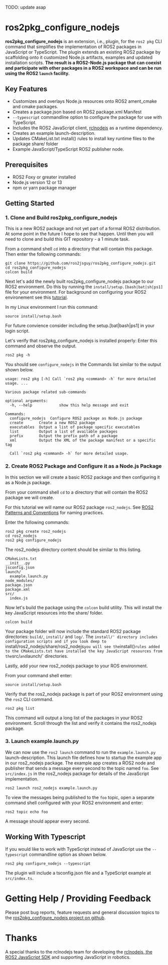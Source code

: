 TODO: update asap


# ros2pkg_configure_nodejs
**ros2pkg_configure_nodejs** is an extension, i.e., plugin, for the `ros2 pkg` CLI command that simplifies the implementation of ROS2 packages in JavaScript or TypeScript. The plugin extends an existing ROS2 package by scaffolding onto it customized Node.js artifacts, examples and updated installation scripts. **The result is a ROS2-Node.js package that can coexist and participate with other packages in a ROS2 workspace and can be run using the ROS2 `launch` facility.**

## Key Features
* Customizes and overlays Node.js resources onto ROS2 ament_cmake and cmake packages.
* Creates a package.json based on ROS2 package.xml Manifest
* `--typescript` commandline option to configure the package for use with TypeScript.
* Includes the ROS2 JavaScript client, 
[rclnodejs](https://github.com/RobotWebTools/rclnodejs) as a runtime dependency.
* Creates an example launch-description.
* Updates CMakeList.txt install() rules to install key runtime files to the package share/ folder
* Example JavaScript/TypeScript ROS2 publisher node.

## Prerequisites
* ROS2 Foxy or greater installed
* Node.js version 12 or 13
* npm or yarn package manager

## Getting Started

### 1. Clone and Build ros2pkg_configure_nodejs
This is a new ROS2 package and not yet part of a formal ROS2 distribution. At some point in the future I hope to see that happen. Until then you will need to clone and build this GIT repository - a 1 minute task.

From a command shell `cd` into a directory that will contain this package. Then enter the following commands:
```
git clone https://github.com/ros2jsguy/ros2pkg_configure_nodejs.git
cd ros2pkg_configure_nodejs
colcon build
```
Next let's add the newly built ros2pkg_configure_nodejs package to our ROS2 environment. Do this by running the `install/setup.[bash|bat|sh|ps1]` file for your environment. For background on configuring your ROS2 environement see this [tutorial](https://index.ros.org/doc/ros2/Tutorials/Configuring-ROS2-Environment/).

In my Linux environment I run this command:
```
source install/setup.bash
```
For future convience consider including the setup.[bat|bash|ps1] in your login script.

Let's verify that ros2pkg_configure_nodejs is installed properly:
Enter this command and observe the output.
```
ros2 pkg -h
```
You should see `configure_nodejs` in the Commands list similar to the output shown below.
```
usage: ros2 pkg [-h] Call `ros2 pkg <command> -h` for more detailed usage. ...

Various package related sub-commands

optional arguments:
  -h, --help            show this help message and exit

Commands:
  configure_nodejs  Configure ROS2 package as Node.js package
  create       Create a new ROS2 package
  executables  Output a list of package specific executables
  list         Output a list of available packages
  prefix       Output the prefix path of a package
  xml          Output the XML of the package manifest or a specific tag

  Call `ros2 pkg <command> -h` for more detailed usage.
```

### 2. Create ROS2 Package and Configure it as a Node.js Package
In this section we will create a basic ROS2 package and then configuring it as a Node.js package.

From your command shell `cd` to a directory that will contain the ROS2 package we will create. 

For this tutorial we will name our ROS2 package `ros2_nodejs`. See [ROS2 Patterns and Conventions](http://wiki.ros.org/ROS/Patterns/Conventions) for naming practices.

Enter the following commands:
```
ros2 pkg create ros2_nodejs
cd ros2_nodejs
ros2 pkg configure_nodejs
```
The ros2_nodejs directory content should be similar to this listing.
```
CMakeLists.txt
__init__.py
jsconfig.json
launch/
  example.launch.py
node_modules/
package.json
package.xml
src/
  index.js
```

Now let's build the package using the `colcon` build utility. This will install the key JavaScript resources into the share/ folder.
```
colcon build
```
Your package folder will now include the standard ROS2 package directories: `build/`, `install/` and `log/`. The `install/' directory includes configuration scripts and if you look deep to `install/ros2_nodejs/share/ros2_nodejs` you will see the `install()` rules added to the CMakeLists.txt have installed the key JavaScript resources from the `src/` and `launch/` directories.

Lastly, add your new ros2_nodejs package to your ROS environment. 

From your command shell enter:
```
source install/setup.bash
```
Verify that the ros2_nodejs package is part of your ROS2 environment using the `ros2` CLI command. 
```
ros2 pkg list
```
This command will output a long list of the packages in your ROS2 environment. Scroll through the list and verify it contains the ros2_nodejs package.

### 3. Launch example.launch.py
We can now use the `ros2 launch` command to run the `example.launch.py` launch-description. This launch file defines how to startup the example app in our ros2_nodejs package. The example app creates a ROS2 node and publisher that sends a message every second to the topic named `foo`. See `src/index.js` in the ros2_nodejs package for details of the JavaScript implementation.
```
ros2 launch ros2_nodejs example.launch.py
```
To view the messages being published to the `foo` topic, open a separate command shell configured with your ROS2 environment and enter:
```
ros2 topic echo foo
```
A message should appear every second.

## Working With Typescript
If you would like to work with TypeScript instead of JavaScript use the `--typescript` commandline option as shown below.
```
ros2 pkg configure_nodejs --typescript
```
The plugin will include a tsconfig.json file and a TypeScript example at `src/index.ts`.

# Getting Help / Providing Feedback
Please post bug reports, feature requests and general discussion topics to the [ros2pkg_configure_nodejs project on github](https://github.com/ros2jsguy/ros2pkg_configure_nodejs).

# Thanks
A special thanks to the rclnodejs team for developing the [rclnodejs, the ROS2 JavaScript SDK](https://github.com/RobotWebTools/rclnodejs) and supporting JavaScript in robotics.



